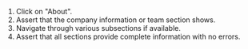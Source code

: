 1. Click on "About".
2. Assert that the company information or team section shows.
3. Navigate through various subsections if available.
4. Assert that all sections provide complete information with no errors.